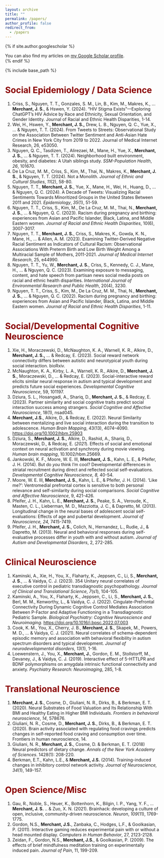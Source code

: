 ```yaml
---
layout: archive
title: ""
permalink: /papers/
author_profile: false
redirect_from:
  - /papers
---
```


{% if site.author.googlescholar %}
  <div class="wordwrap">You can also find my articles on <a href="{{site.author.googlescholar}}">my Google Scholar profile</a>.</div>
{% endif %}

{% include base_path %}


# <span style="color:darkred">Social Epidemiology / Data Science</span> 

1. Criss, S., Nguyen, T. T., Gonzales, S. M., Lin, B., Kim, M., Makres, K., ... **Merchant, J. S.**, & Hswen, Y. (2024). “HIV Stigma Exists”—Exploring ChatGPT’s HIV Advice by Race and Ethnicity, Sexual Orientation, and Gender Identity. Journal of Racial and Ethnic Health Disparities, 1-14.
1. Wei, H., Hswen, Y., **Merchant, J. S.,** Drew, L. B., Nguyen, Q. C., Yue, X., ... & Nguyen, T. T. (2024). From Tweets to Streets: Observational Study on the Association Between Twitter Sentiment and Anti-Asian Hate Crimes in New York City from 2019 to 2022. Journal of Medical Internet Research, 26, e53050.
1. Nguyen, Q. C., Tasdizen, T., Alirezaei, M., Mane, H., Yue, X., **Merchant, J. S.**, ... & Nguyen, T. T. (2024). Neighborhood built environment, obesity, and diabetes: A Utah siblings study. *SSM-Population Health*, *26*, 101670.
1. De La Cruz, M. M., Criss, S., Kim, M., Thai, N., Makres, K., **Merchant, J. S.**, & Nguyen, T. T. (2024). Not a Monolith. *Journal of Ethnic and Cultural Studies*, *11*(2), 58-80.
1. Nguyen, T. T., **Merchant, J. S.**, Yue, X., Mane, H., Wei, H., Huang, D., ... & Nguyen, Q. C. (2024). A Decade of Tweets: Visualizing Racial Sentiments Towards Minoritized Groups in the United States Between 2011 and 2021. *Epidemiology*, *35*(1), 51-59.
1. Nguyen, T. T., Criss, S., Kim, M., De La Cruz, M. M., Thai, N., **Merchant, J. S.**, ... & Nguyen, Q. C. (2023). Racism during pregnancy and birthing: experiences from Asian and Pacific Islander, Black, Latina, and Middle Eastern women. *Journal of Racial and Ethnic Health Disparities*, 10(6), 3007-3017.
1. Nguyen, T. T., **Merchant, J. S.**, Criss, S., Makres, K., Gowda, K. N., Mane, H., ... & Allen, A. M. (2023). Examining Twitter-Derived Negative Racial Sentiment as Indicators of Cultural Racism: Observational Associations With Preterm Birth and Low Birth Weight Among a Multiracial Sample of Mothers, 2011-2021. *Journal of Medical Internet Research*, 25, e44990.
1. Nguyen, T. T., Yu, W., **Merchant, J. S.**, Criss, S., Kennedy, C. J., Mane, H., ... & Nguyen, Q. C. (2023). Examining exposure to messaging, content, and hate speech from partisan news social media posts on racial and ethnic health disparities. *International Journal of Environmental Research and Public Health*, 20(4), 3230.
1. Nguyen, T. T., Criss, S., Kim, M., De La Cruz, M. M., Thai, N., **Merchant, J. S.**, ... & Nguyen, Q. C. (2022). Racism during pregnancy and birthing: experiences from Asian and Pacific Islander, Black, Latina, and Middle Eastern women. *Journal of Racial and Ethnic Health Disparities*, 1-11.


# <span style="color:darkred">Social/Developmental Cognitive Neuroscience</span> 

1. Xie, H., Moraczewski, D., McNaughton, K. A., Warnell, K. R., Alkire, D., **Merchant, J. S.,** ... & Redcay, E. (2023). Social reward network connectivity differs between autistic and neurotypical youth during social interaction. bioRxiv.
1. McNaughton, K. A., Kirby, L. A., Warnell, K. R., Alkire, D., **Merchant, J. S.**, Moraczewski, D., ... & Redcay, E. (2023). Social-interactive reward elicits similar neural response in autism and typical development and predicts future social experiences. *Developmental Cognitive Neuroscience*, 59, 101197.
1. Dziura, S. L., Hosangadi, A., Shariq, D., **Merchant, J. S.**, & Redcay, E. (2023). Partner similarity and social cognitive traits predict social interaction success among strangers. *Social Cognitive and Affective Neuroscience*, 18(1), nsad045.
1. **Merchant, J.S.**, Alkire, D., & Redcay, E. (2022). Neural Similarity between mentalizing and live social interaction during the transition to adolescence. *Human Brain Mapping*, 43(13), 4074–4090. https://doi.org/10.1002/hbm.25903
1. Dziura, S., **Merchant, J. S.**, Alkire, D., Rashid, A., Shariq, D., Moraczewski, D., & Redcay, E. (*2021*). Effects of social and emotional context on neural activation and synchrony during movie viewing. *Human brain mapping*, 10.1002/hbm.25669. 
1. Jankowski, K. F., Moore, W. E. III, **Merchant, J. S.**, Kahn, L. E., & Pfeifer, J. H. (2014). But do *you* think I’m cool? Developmental differences in striatal recruitment during direct and reflected social self-evaluations. *Developmental Cognitive Neuroscience, 8,* 40-54.
1. Moore, W. E. III, **Merchant, J. S.**, Kahn, L. E., & Pfeifer, J. H. (2014). ‘Like me?’: Ventromedial prefrontal cortex is sensitive to both personal relevance and self-similarity during social comparisons. *Social Cognitive and Affective Neuroscience*, 9, 421-426.
1. Pfeifer, J. H., Kahn, L. E., **Merchant, J. S.**, Peake, S. A., Veroude, K., Masten, C. L., Lieberman, M. D., Mazziotta, J. C., & Dapretto, M. (2013). Longitudinal change in the neural bases of adolescent social self-evaluations: Effects of age and pubertal development. *Journal of Neuroscience, 24,* 7415-7419.
1. Pfeifer, J. H., **Merchant, J. S.**, Colich, N., Hernandez, L., Rudie, J., & Dapretto, M. (2013). Neural and behavioral responses during self-evaluative processes differ in youth with and without autism. *Journal of Autism and Developmental Disorders*, 2, 272-285.


# <span style="color:darkred">Clinical Neuroscience</span> 

1. Kaminski, A., Xie, H., You, X., Flaharty, K., Jeppsen, C., Li, S., **Merchant, J. S**., ... & Vaidya, C. J. (2023). 354 Unitary neural correlates of executive control in pediatric transdiagnostic psychopathology. *Journal of Clinical and Translational Science*, *7*(s1), 104-105.
1. Kaminski, A., You, X., Flaharty, K., Jeppsen, C., Li, S., **Merchant, J. S.**, Berl, M. M., Kenworthy, L., & Vaidya, C. J. (2022). Cingulate-Prefrontal Connectivity During Dynamic Cognitive Control Mediates Association Between P-Factor and Adaptive Functioning in a Transdiagnostic Pediatric Sample. *Biological Psychiatry: Cognitive Neuroscience and Neuroimaging*. https://doi.org/10.1016/j.bpsc.2022.07.003
1. Cook, K. M., You, X., Cherry, J. B., **Merchant, J. S.**, Skapek, M., Powers, M. D., ... & Vaidya, C. J. (2021). Neural correlates of schema-dependent episodic memory and association with behavioral flexibility in autism spectrum disorders and typical development. *Journal of neurodevelopmental disorders*, *13*(1), 1-16.
1. Loewenstern, J., You, X., **Merchant, J.**, Gordon, E. M., Stollstorff, M., Devaney, J., & Vaidya, C. J. (2019). Interactive effect of 5-HTTLPR and BDNF polymorphisms on amygdala intrinsic functional connectivity and anxiety. *Psychiatry Research: Neuroimaging*, 285, 1-8.


# <span style="color:darkred">Translational Neuroscience</span> 

1. **Merchant, J. S.**, Cosme, D., Giuliani, N. R., Dirks, B., & Berkman, E. T. (2020). Neural Substrates of Food Valuation and Its Relationship With BMI and Healthy Eating in Higher BMI Individuals. *Frontiers in behavioral neuroscience*, *14*, 578676.
1. Giuliani, N. R., Cosme, D., **Merchant, J. S.**, Dirks, B., & Berkman, E. T. (2020). Brain activity associated with regulating food cravings predicts changes in self-reported food craving and consumption over time. Frontiers in human neuroscience, 14.
1. Giuliani, N. R., **Merchant, J. S.**, Cosme, D. & Berkman, E. T. (2018) Neural predictors of dietary change. *Annals of the New York Academy of Sciences*. 1428(1): 208-220.
1. Berkman, E.T., Kahn, L.E., & **Merchant, J.S.** (2014). Training-induced changes in inhibitory control network activity. *Journal of Neuroscience, 34*(1), 149-157.

# <span style="color:darkred">Open Science/Misc</span> 

1. Gau, R., Noble, S., Heuer, K., Bottenhorn, K., Bilgin, I. P., Yang, Y. F., … **Merchant, J. S.** .. & Zuo, X. N. (2021). Brainhack: developing a culture of open, inclusive, community-driven neuroscience. *Neuron*, *109*(11), 1769-1775.
1. Gordon, N.S., **Merchant, J.S.**, Zanbaka, C., Hodges, L.F., & Goolkasian, P. (2011). Interactive gaming reduces experimental pain with or without a head mounted display. *Computers in Human Behavior*, 27, 2123-2128.
1. Zeidan, F., Gordon, N.S., **Merchant, J.S.**, & Goolkasian, P.  (2009). The effects of brief mindfulness meditation training on experimentally induced pain. *Journal of Pain*, 11, 199-209.

